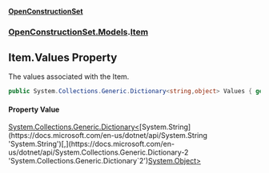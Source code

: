 #### [OpenConstructionSet](index 'index')
### [OpenConstructionSet.Models](index#OpenConstructionSet_Models 'OpenConstructionSet.Models').[Item](Z9pYmp3jhG_PhNCQ0nlOeg 'OpenConstructionSet.Models.Item')
## Item.Values Property
The values associated with the Item.  
```csharp
public System.Collections.Generic.Dictionary<string,object> Values { get; set; }
```
#### Property Value
[System.Collections.Generic.Dictionary&lt;](https://docs.microsoft.com/en-us/dotnet/api/System.Collections.Generic.Dictionary-2 'System.Collections.Generic.Dictionary`2')[System.String](https://docs.microsoft.com/en-us/dotnet/api/System.String 'System.String')[,](https://docs.microsoft.com/en-us/dotnet/api/System.Collections.Generic.Dictionary-2 'System.Collections.Generic.Dictionary`2')[System.Object](https://docs.microsoft.com/en-us/dotnet/api/System.Object 'System.Object')[&gt;](https://docs.microsoft.com/en-us/dotnet/api/System.Collections.Generic.Dictionary-2 'System.Collections.Generic.Dictionary`2')
